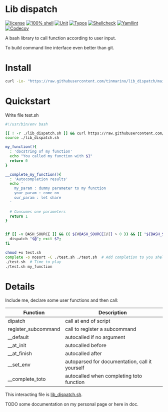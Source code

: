 # Lib dispatch

[![license](https://img.shields.io/badge/License-GPLv3-blue.svg)](LICENSE)
[![100% shell](https://img.shields.io/github/languages/top/tinmarino/lib_dispatch.svg?style=flat-square)](https://github.com/shellspec/shellspec/search?l=Shell)
[![Unit](https://github.com/tinmarino/lib_dispatch/workflows/Unit/badge.svg)](https://github.com/tinmarino/lib_dispatch/actions/workflows/unit.yml)
[![Typos](https://github.com/tinmarino/lib_dispatch/workflows/Typos/badge.svg)](https://github.com/tinmarino/lib_dispatch/actions/workflows/typos.yml)
[![Shellcheck](https://github.com/tinmarino/lib_dispatch/workflows/Shellcheck/badge.svg)](https://github.com/tinmarino/lib_dispatch/actions/workflows/shellcheck.yml)
[![Yamllint](https://github.com/tinmarino/lib_dispatch/workflows/Yamllint/badge.svg)](https://github.com/tinmarino/lib_dispatch/actions/workflows/yamllint.yml)
[![Codecov](https://codecov.io/github/tinmarino/lib_dispatch/branch/ci/graph/badge.svg?token=TUQU7E6KT7)](https://app.codecov.io/gh/tinmarino/lib_dispatch/blob/ci/lib_dispatch.sh)

A bash library to call function according to user input.

To build command line interface even better than git.

# Install

```bash
curl -Lo- "https://raw.githubusercontent.com/tinmarino/lib_dispatch/main/setup.sh" | bash  # Installs to ~/.local/bin
```


# Quickstart

Write file test.sh

```bash
#!/usr/bin/env bash

[[ ! -r ./lib_dispatch.sh ]] && curl https://raw.githubusercontent.com/tinmarino/lib_dispatch/main/script/lib_dispatch.sh -o lib_dispatch.sh
source ./lib_dispatch.sh

my_function(){
  : 'docstring of my function'
  echo "You called my function with $1"
  return 0
}

__complete_my_function(){
  : 'Autocompletion results'
  echo '
    my_param : dummy parameter to my function
    your_param : come on
    our_param : let share
  '
  
  # Consumes one parameters
  return 1
}


if [[ -v BASH_SOURCE ]] && (( ${#BASH_SOURCE[@]} > 0 )) && [[ "${BASH_SOURCE[0]}" == "$0" ]]; then
  dispatch "$@"; exit $?;
fi
```

```bash
chmod +x test.sh
complete -o nosort -C ./test.sh ./test.sh  # Add completion to you shell
./test.sh  # Time to play
./test.sh my_function
```

# Details

Include me, declare some user functions and then call:

| Function            | Description |
| ---                 | --- |
| dipatch             | call at end of script |
| register_subcommand | call to register a subcommand |
| __default           | autocalled if no argument |
| __at_init           | autocalled before |
| __at_finish         | autocalled after |
| __set_env           | autoparsed for documentation, call it yourself |
| __complete_toto     | autocalled when completing toto function |

This interacting file is [lib_dispatch.sh](./script/lib_dispatch.sh).

TODO some documentation on my personal page or here in doc.
